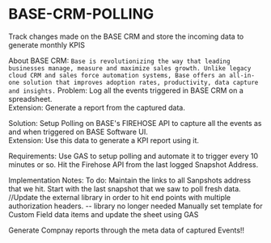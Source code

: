 # BASE-CRM-POLLING
Track changes made on the BASE CRM and store the incoming data to generate monthly KPIS

About BASE CRM:
`
Base is revolutionizing the way that leading businesses manage, measure and maximize sales growth. Unlike legacy cloud CRM and sales force automation systems, Base offers an all-in-one solution that improves adoption rates, productivity, data capture and insights.
`
Problem:
Log all the events triggered in BASE CRM on a spreadsheet.  
Extension: Generate a report from the captured data. 

Solution:
Setup Polling on BASE's FIREHOSE API to capture all the events as and when triggered on BASE Software UI.  
Extension: Use this data to generate a KPI report using it.   

Requirements:
Use GAS to setup polling and automate it to trigger every 10 minutes or so. 
Hit the Firehose API from the last logged Snapshot Address.  

Implementation Notes:
To do:
Maintain the links to all Sanpshots address that we hit. 
Start with the last snapshot that we saw to poll fresh data. 
//Update the external library in order to hit end points with multiple authorization headers. -- library no longer needed
Manually set template for Custom Field data items and update the sheet using GAS

Generate Compnay reports through the meta data of captured Events!!
